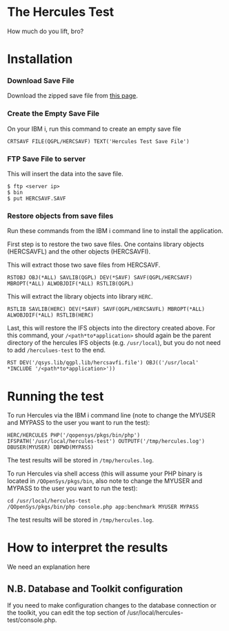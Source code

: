 # The Hercules Test
How much do you lift, bro?

# Installation
### Download Save File
Download the zipped save file from <a href="https://github.com/K3S/hercules-test/releases" target="_blank">this page</a>.

### Create the Empty Save File
On your IBM i, run this command to create an empty save file
```
CRTSAVF FILE(QGPL/HERCSAVF) TEXT('Hercules Test Save File')
```

### FTP Save File to server
This will insert the data into the save file. 
```
$ ftp <server ip>
$ bin
$ put HERCSAVF.SAVF
```

### Restore objects from save files
Run these commands from the IBM i command line to install the application.

First step is to restore the two save files. One contains library objects (HERCSAVFL) and the other objects (HERCSAVFI). 

This will extract those two save files from HERCSAVF.
```
RSTOBJ OBJ(*ALL) SAVLIB(QGPL) DEV(*SAVF) SAVF(QGPL/HERCSAVF) MBROPT(*ALL) ALWOBJDIF(*ALL) RSTLIB(QGPL)
```

This will extract the library objects into library `HERC`.
```
RSTLIB SAVLIB(HERC) DEV(*SAVF) SAVF(QGPL/HERCSAVFL) MBROPT(*ALL) ALWOBJDIF(*ALL) RSTLIB(HERC)
```

Last, this will restore the IFS objects into the directory created above. For this command, your `/<path*to*application>` should again be the parent directory of the hercules IFS objects (e.g. `/usr/local`), but you do not need to add `/herculues-test` to the end. 
```
RST DEV('/qsys.lib/qgpl.lib/hercsavfi.file') OBJ(('/usr/local' *INCLUDE '/<path*to*application>'))
```


# Running the test

To run Hercules via the IBM i command line (note to change the MYUSER and MYPASS to the user you want to run the test):
```
HERC/HERCULES PHP('/qopensys/pkgs/bin/php') IFSPATH('/usr/local/hercules-test') OUTPUTF('/tmp/hercules.log') DBUSER(MYUSER) DBPWD(MYPASS)         
```

The test results will be stored in `/tmp/hercules.log`.

To run Hercules via shell access (this will assume your PHP binary is located in `/QOpenSys/pkgs/bin`, also note to change the MYUSER and MYPASS to the user you want to run the test):

```
cd /usr/local/hercules-test
/QOpenSys/pkgs/bin/php console.php app:benchmark MYUSER MYPASS
```

The test results will be stored in `/tmp/hercules.log`.

# How to interpret the results

We need an explanation here

## N.B. Database and Toolkit configuration
If you need to make configuration changes to the database connection or the toolkit, you can edit the top section of /usr/local/hercules-test/console.php.

